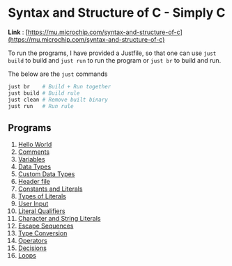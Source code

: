 # Syntax and Structure of C - Simply C

**Link** : [https://mu.microchip.com/syntax-and-structure-of-c](https://mu.microchip.com/syntax-and-structure-of-c)

To run the programs, I have provided a Justfile, so that one can use `just build` to build and `just run` to run the program or `just br` to build and run.

The below are the `just` commands

```bash
just br    # Build + Run together
just build # Build rule
just clean # Remove built binary
just run   # Run rule
```

## Programs 

1. [Hello World](./hello_world/main.c)
2. [Comments](./comments/main.c)
3. [Variables](./variables/main.c)
4. [Data Types](./data_types/main.c)
5. [Custom Data Types](./custom_types/main.c)
6. [Header file](./header_file/main.c)
7. [Constants and Literals](./constants_literals/main.c)
8. [Types of Literals](./literal_types/main.c)
9. [User Input](./user_input/main.c)
10. [Literal Qualifiers](./literal_qualifiers/main.c)
11. [Character and String Literals](./character_string_literals/main.c)
12. [Escape Sequences](./escape_sequences/main.c)
13. [Type Conversion](./type_conversion/main.c)
14. [Operators](./operators/operators.md)
15. [Decisions](./decisions/decisions.md)
16. [Loops](./loops/loops.md)
